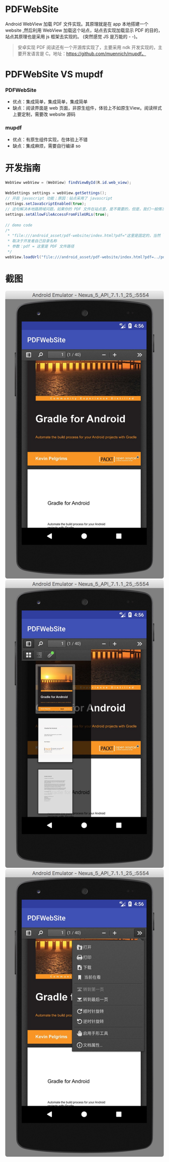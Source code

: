 # PDFWebSite
Android WebView 加载 PDF 文件实现。其原理就是在 app 本地搭建一个 website ,然后利用 WebView 加载这个站点，站点去实现加载显示 PDF 的目的，站点其原理也是采用 js 框架去实现的。
(突然感觉 JS 是万能的 - -)。

>安卓实现 PDF 阅读还有一个开源库实现了，主要采用 ndk 开发实现的，主要开发语言是 C。地址：https://github.com/muennich/mupdf。

# PDFWebSite VS mupdf
### PDFWebSite
- 优点：集成简单，集成简单，集成简单
- 缺点：阅读界面是 web 页面，非原生组件，体验上不如原生View。阅读样式上要定制，需要改 website 源码

### mupdf
- 优点：有原生组件实现，在体验上不错
- 缺点：集成麻烦，需要自行编译 so

# 开发指南
```java
WebView webView = (WebView) findViewById(R.id.web_view);

WebSettings settings = webView.getSettings();
// 开启 javascript 功能；原因：站点采用了 javascript
settings.setJavaScriptEnabled(true);
// 这句解决本地路跨域问题，如果你的 PDF 文件在站点里，是不需要的，但是，我们一般情况是加载站点外部 PDF 文件
settings.setAllowFileAccessFromFileURLs(true);

// demo code
/*
 * "file:///android_asset/pdf-website/index.html?pdf="这里是固定的，当然 `pdf-website`
 * 取决于开发者自己目录名称
 * 参数：pdf = 这里是 PDF 文件路径
 */
webView.loadUrl("file:///android_asset/pdf-website/index.html?pdf=../pdf/packt-gradle-for-android.pdf");
```

# 截图
![](/screenshot/F990C9F5-A7B0-42E1-9BA6-46BDD47AF51F.png)![](/screenshot/283E67FE-8E38-4A76-A43B-A76141860C85.png)![](/screenshot/4490BADC-1ED3-4C90-9F72-C3EF6B6160BC.png)

